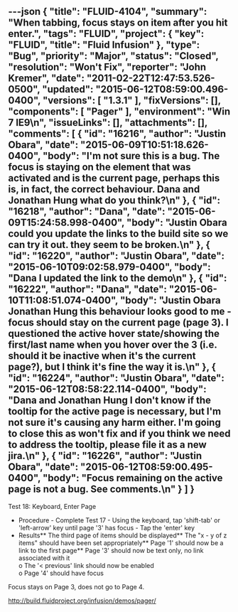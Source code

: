 ---json
{
  "title": "FLUID-4104",
  "summary": "When tabbing, focus stays on item after you hit enter.",
  "tags": "FLUID",
  "project": {
    "key": "FLUID",
    "title": "Fluid Infusion"
  },
  "type": "Bug",
  "priority": "Major",
  "status": "Closed",
  "resolution": "Won't Fix",
  "reporter": "John Kremer",
  "date": "2011-02-22T12:47:53.526-0500",
  "updated": "2015-06-12T08:59:00.496-0400",
  "versions": [
    "1.3.1"
  ],
  "fixVersions": [],
  "components": [
    "Pager"
  ],
  "environment": "Win 7 IE9\n",
  "issueLinks": [],
  "attachments": [],
  "comments": [
    {
      "id": "16216",
      "author": "Justin Obara",
      "date": "2015-06-09T10:51:18.626-0400",
      "body": "I'm not sure this is a bug. The focus is staying on the element that was activated and is the current page, perhaps this is, in fact, the correct behaviour. Dana and Jonathan Hung what do you think?\n"
    },
    {
      "id": "16218",
      "author": "Dana",
      "date": "2015-06-09T15:24:58.998-0400",
      "body": "Justin Obara could you update the links to the build site so we can try it out. they seem to be broken.\n"
    },
    {
      "id": "16220",
      "author": "Justin Obara",
      "date": "2015-06-10T09:02:58.979-0400",
      "body": "Dana I updated the link to the demo\n"
    },
    {
      "id": "16222",
      "author": "Dana",
      "date": "2015-06-10T11:08:51.074-0400",
      "body": "Justin Obara Jonathan Hung this behaviour looks good to me - focus should stay on the current page (page 3). I questioned the active hover state/showing the first/last name when you hover over the 3 (i.e. should it be inactive when it's the current page?), but I think it's fine the way it is.\n"
    },
    {
      "id": "16224",
      "author": "Justin Obara",
      "date": "2015-06-12T08:58:22.114-0400",
      "body": "Dana and Jonathan Hung I don't know if the tooltip for the active page is necessary, but I'm not sure it's causing any harm either. I'm going to close this as won't fix and if you think we need to address the tooltip, please file it as a new jira.\n"
    },
    {
      "id": "16226",
      "author": "Justin Obara",
      "date": "2015-06-12T08:59:00.495-0400",
      "body": "Focus remaining on the active page is not a bug. See comments.\n"
    }
  ]
}
---
Test 18: Keyboard, Enter Page

* Procedure - Complete Test 17 -  Using the keyboard, tap 'shift-tab' or 'left-arrow' key until page '3' has focus - Tap the 'enter' key
* Results\*\* The third page of items should be displayed\*\* The "x - y of z items" should have been set appropriately\*\* Page '1'  should now be a     link to the first page\*\* Page '3' should now be text only, no link associated with it\
  &#x20;         o The '< previous' link should now be enabled\
  &#x20;         o Page '4' should have focus

Focus stays on Page 3, does not go to Page 4.

<http://build.fluidproject.org/infusion/demos/pager/>

        